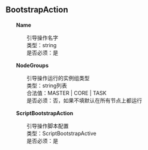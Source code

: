 ## BootstrapAction

　　**Name**

　　　　引导操作名字　<br>
　　　　类型：string<br>
　　　　是否必须：是
    
　　**NodeGroups**
  
　　　　引导操作运行的实例组类型<br>
　　　　类型：string列表<br>
　　　　合法值：MASTER | CORE | TASK<br>
　　　　是否必须：否，如果不填默认在所有节点上都运行
    
　　**ScriptBootstrapAction**
  
　　　　引导操作脚本配置<br>
　　　　类型：ScriptBootstrapActive<br>
　　　　是否必须：是